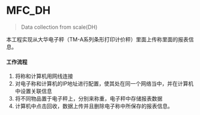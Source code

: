 # MFC_DH
> Data collection from scale(DH)

本工程实现从大华电子秤（TM-A系列条形打印计价秤）里面上传称里面的报表信息。

#### 工作流程

1. 将称和计算机用网线连接
2. 对电子称和计算机的IP地址进行配置，使其处在同一个网络当中，并在计算机中设置关联信息
3. 将不同物品置于电子秤上，分别来称重，电子秤中存储报表数据
4. 计算机中点击回收，数据上传并且删除电子称中所保存的报表信息。




